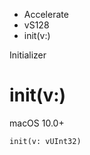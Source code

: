 

- Accelerate
- vS128
-  init(v:) 

Initializer

# init(v:)

macOS 10.0+

``` source
init(v: vUInt32)
```

